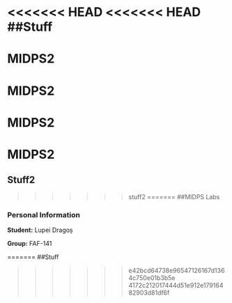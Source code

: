 <<<<<<< HEAD
<<<<<<< HEAD
##Stuff
=======
# MIDPS2
# MIDPS2
# MIDPS2
# MIDPS2
## Stuff2
>>>>>>> stuff2
=======
##MIDPS Labs
### Personal Information

**Student:** Lupei Dragoș

**Group:** FAF-141

=======
##Stuff
>>>>>>> e42bcd64738e96547126167d1364c750e01b3b5e
>>>>>>> 4172c212017444d51e912e17916482903d81df6f
